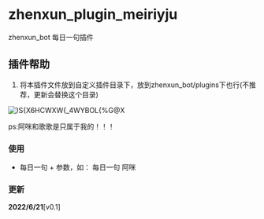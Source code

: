 # zhenxun_plugin_meiriyju

zhenxun_bot 每日一句插件


## 插件帮助

1. 将本插件文件放到自定义插件目录下，放到zhenxun_bot/plugins下也行(不推荐，更新会替换这个目录)


![)S{X6HCWXW{_4WYBOL{%G@X](https://user-images.githubusercontent.com/72912346/174722929-cb7729c6-a79b-465b-8d17-0862e425f078.png)


ps:阿咪和歌歌是只属于我的！！！

### 使用

- 每日一句 + 参数，如： 每日一句 阿咪

### 更新

**2022/6/21**[v0.1]

